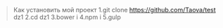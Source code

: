 > Как установить мой проект
1.git clone  https://github.com/Taova/test dz1
2.cd dz1
3.bower i
4.npm i
5.gulp